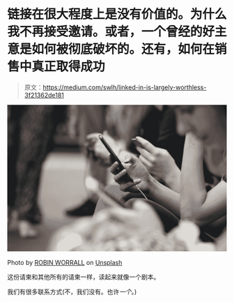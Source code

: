 # 链接在很大程度上是没有价值的。为什么我不再接受邀请。或者，一个曾经的好主意是如何被彻底破坏的。还有，如何在销售中真正取得成功

> 原文：<https://medium.com/swlh/linked-in-is-largely-worthless-3f21362de181>

![](img/f2743202085dbe015a918c6a0febe35a.png)

Photo by [ROBIN WORRALL](https://unsplash.com/@robin_rednine?utm_source=medium&utm_medium=referral) on [Unsplash](https://unsplash.com?utm_source=medium&utm_medium=referral)

这份请柬和其他所有的请柬一样，读起来就像一个剧本。

我们有很多联系方式(不，我们没有。也许*一个*。)